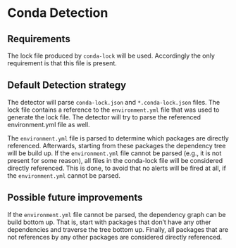 # Conda Detection

## Requirements

The lock file produced by `conda-lock` will be used. Accordingly the only requirement is that this file is present.

## Default Detection strategy

The detector will parse `conda-lock.json` and `*.conda-lock.json` files. The lock file contains a reference to the `environment.yml` file that was used to generate the lock file. The detector will try to parse the referenced environment.yml file as well.

The `environment.yml` file is parsed to determine which packages are directly referenced. Afterwards, starting from these packages the dependency tree will be build up. If the `environment.yml` file cannot be parsed (e.g., it is not present for some reason), all files in the conda-lock file will be considered directly referenced. This is done, to avoid that no alerts will be fired at all, if the `environment.yml` cannot be parsed. 

## Possible future improvements

If the `environment.yml` file cannot be parsed, the dependency graph can be build bottom up. That is, start with packages that don’t have any other dependencies and traverse the tree bottom up. Finally, all packages that are not references by any other packages are considered directly referenced. 
